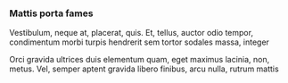 ### Mattis porta fames

Vestibulum, neque at, placerat, quis. Et, tellus, auctor odio tempor, condimentum morbi turpis hendrerit sem tortor sodales massa, integer

Orci gravida ultrices duis elementum quam, eget maximus lacinia, non, metus. Vel, semper aptent gravida libero finibus, arcu nulla, rutrum mattis


